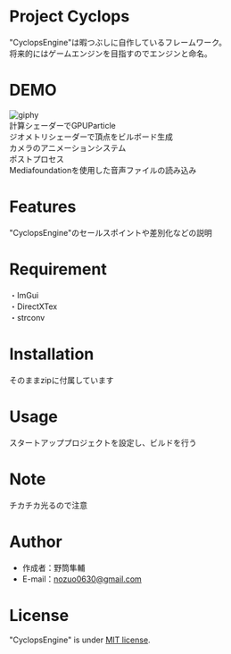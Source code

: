 # Project Cyclops
"CyclopsEngine"は暇つぶしに自作しているフレームワーク。  
将来的にはゲームエンジンを目指すのでエンジンと命名。

# DEMO
![giphy](https://user-images.githubusercontent.com/66367386/171065120-9020a7cf-9bfb-4018-ba8d-1e9bd96cccdc.gif)  
計算シェーダーでGPUParticle  
ジオメトリシェーダーで頂点をビルボード生成  
カメラのアニメーションシステム  
ポストプロセス  
Mediafoundationを使用した音声ファイルの読み込み

# Features
"CyclopsEngine"のセールスポイントや差別化などの説明

# Requirement
・ImGui  
・DirectXTex  
・strconv

# Installation
そのままzipに付属しています

# Usage
スタートアッププロジェクトを設定し、ビルドを行う

# Note
チカチカ光るので注意

# Author
* 作成者：野筒隼輔
* E-mail：nozuo0630@gmail.com

# License
"CyclopsEngine" is under [MIT license](https://en.wikipedia.org/wiki/MIT_License).

